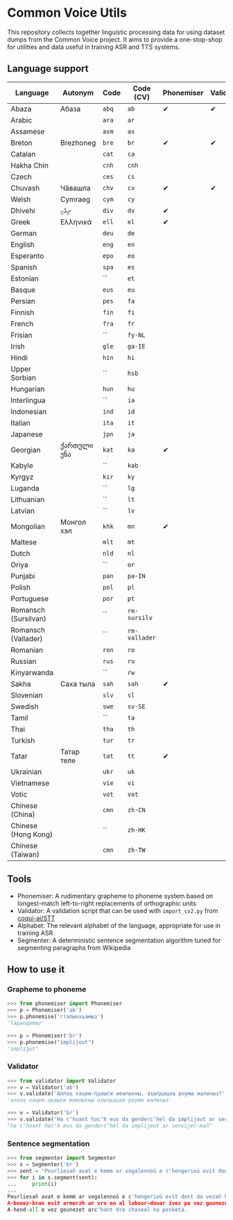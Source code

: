# Common Voice Utils 

This repository collects together linguistic processing data for using dataset
dumps from the Common Voice project. It aims to provide a one-stop-shop for 
utilities and data useful in training ASR and TTS systems.

## Language support 

| Language | Autonym   | Code | Code (CV) | Phonemiser | Validator | Alphabet | Segmenter |
|--------- |---------- |----- |------- |----------- |----------|---------- |------------|
| Abaza    | Абаза     |`abq` | `ab`   | ✔          | ✔         | ✔        |           |
| Arabic       |      |`ara` | `ar`   |            |           |          |            |
| Assamese    |      |`asm` | `as`   |            |           |          |            |
| Breton   | Brezhoneg |`bre` | `br`   | ✔          | ✔         | ✔        |      ✔     |
| Catalan        |      |`cat` | `ca`   |            |           |          |            |
| Hakha Chin       |      |`cnh` | `cnh`   |            |           |          |            |
| Czech       |      |`ces` | `cs`   |            |           |          |            |
| Chuvash  | Чӑвашла |`chv` | `cv`   | ✔          | ✔         | ✔        |      ✔     |
| Welsh       | Cymraeg     |`cym` | `cy`   |            |           |          |            |
| Dhivehi  | ދިވެހި |`div` | `dv`   | ✔          |        |      |         |
| Greek  | Ελληνικά |`ell` | `el`   | ✔          |        |      |         |
| German       |      |`deu` | `de`   |            |           |          |            |
| English       |      |`eng` | `en`   |            |           |          |            |
| Esperanto       |      |`epo` | `eo`   |            |           |          |            |
| Spanish       |      |`spa` | `es`   |            |           |          |            |
| Estonian       |      |`` | `et`   |            |           |          |            |
| Basque       |      |`eus` | `eu`   |            |           |          |            |
| Persian       |      |`pes` | `fa`   |            |           |          |            |
| Finnish       |      |`fin` | `fi`   |            |           |          |            |
| French       |      |`fra` | `fr`   |            |           |          |            |
| Frisian       |      |`` | `fy-NL`   |            |           |          |            |
| Irish       |      |`gle` | `ga-IE`   |            |           |          |            |
| Hindi       |      |`hin` | `hi`   |            |           |          |            |
| Upper Sorbian       |      |`` | `hsb`   |            |           |          |            |
| Hungarian       |      |`hun` | `hu`   |            |           |          |            |
| Interlingua       |      |`` | `ia`   |            |           |          |            |
| Indonesian       |      |`ind` | `id`   |            |           |          |            |
| Italian       |      |`ita` | `it`   |            |           |          |            |
| Japanese       |      |`jpn` | `ja`   |            |           |          |            |
| Georgian       |  ქართული ენა    |`kat` | `ka`   |    ✔          |           |          |            |
| Kabyle       |      |`` | `kab`   |            |           |          |            |
| Kyrgyz       |      |`kir` | `ky`   |            |           |          |            |
| Luganda       |      |`` | `lg`   |            |           |          |            |
| Lithuanian       |      |`` | `lt`   |            |           |          |            |
| Latvian      |      |`` | `lv`   |            |           |          |            |
| Mongolian  | Монгол хэл |`khk` | `mn`   | ✔          |        |      |         |
| Maltese       |      |`mlt` | `mt`   |            |           |          |            |
| Dutch       |      |`nld` | `nl`   |            |           |          |            |
| Oriya       |      |`` | `or`   |            |           |          |            |
| Punjabi       |      |`pan` | `pa-IN`   |            |           |          |            |
| Polish       |      |`pol` | `pl`   |            |           |          |            |
| Portuguese       |      |`por` | `pt`   |            |           |          |            |
| Romansch (Sursilvan)       |      |`` | `rm-sursilv`   |            |           |          |            |
| Romansch (Vallader)       |      |`` | `rm-vallader`   |            |           |          |            |
| Romanian       |      |`ron` | `ro`   |            |           |          |            |
| Russian       |      |`rus` | `ru`   |            |           |          |            |
| Kinyarwanda       |      |`` | `rw`   |            |           |          |            |
| Sakha  | Саха тыла  |`sah` | `sah`   | ✔          |        |      |         |
| Slovenian       |      |`slv` | `sl`   |            |           |          |            |
| Swedish       |      |`swe` | `sv-SE`   |            |           |          |            |
| Tamil       |      |`` | `ta`   |            |           |          |            |
| Thai       |      |`tha` | `th`   |            |           |          |            |
| Turkish      |      |`tur` | `tr`   |            |           |          |            |
| Tatar  | Татар теле |`tat` | `tt`   | ✔          |        |      |         |
| Ukrainian       |      |`ukr` | `uk`   |            |           |          |            |
| Vietnamese       |      |`vie` | `vi`   |            |           |          |            |
| Votic       |      |`vot` | `vot`   |            |           |          |            |
| Chinese (China)       |      |`cmn` | `zh-CN`   |            |           |          |            |
| Chinese (Hong Kong)       |      |`` | `zh-HK`   |            |           |          |            |
| Chinese (Taiwan)       |      |`cmn` | `zh-TW`   |            |           |          |            |


## Tools

* Phonemiser: A rudimentary grapheme to phoneme system based on longest-match left-to-right replacements of orthographic units
* Validator: A validation script that can be used with `import_cv2.py` from [coqui-ai/STT](https://github.com/coqui-ai/STT/)
* Alphabet: The relevant alphabet of the language, appropriate for use in training ASR
* Segmenter: A deterministic sentence segmentation algorithm tuned for segmenting paragraphs from Wikipedia

## How to use it

### Grapheme to phoneme

```python
>>> from phonemiser import Phonemiser
>>> p = Phonemiser('ab')
>>> p.phonemise('гӏапынхъамыз')
'ʕapənqaməz'

>>> p = Phonemiser('br')
>>> p.phonemise("implijout")
'impliʒut'
```

### Validator

```python
>>> from validator import Validator
>>> v = Validator('ab')
>>> v.validate('Аллаҳ хаҵеи-ԥҳәыси иеилыхны, аҭыԥҳацәа роума иалихыз?')
'аллаҳ хаҵеи-ԥҳәыси иеилыхны аҭыԥҳацәа роума иалихыз'

>>> v = Validator('br')
>>> v.validate('Ha cʼhoant hocʼh eus da gendercʼhel da implijout ar servijer-mañ ?')
"ha c'hoant hoc'h eus da genderc'hel da implijout ar servijer-mañ"
```

### Sentence segmentation

```python
>>> from segmenter import Segmenter 
>>> s = Segmenter('br')
>>> sent = "Peurliesañ avat e kemm ar vogalennoù e c'hengerioù evit dont da vezañ heñvel ouzh ar vogalennoù en nominativ (d.l.e. ar stumm-meneg), da skouer e hungareg: Aour, tungsten, zink, uraniom, h.a., a vez kavet e kondon Bouryatia. A-bouez-bras evit armerzh ar vro eo al labour-douar ivez pa vez gounezet gwinizh ha legumaj dreist-holl. A-hend-all e vez gounezet arc'hant dre chaseal ha pesketa."
>>> for i in s.segment(sent):
...     print(i)
... 
Peurliesañ avat e kemm ar vogalennoù e c'hengerioù evit dont da vezañ heñvel ouzh ar vogalennoù en nominativ (d.l.e. ar stumm-meneg), da skouer e hungareg: Aour, tungsten, zink, uraniom, h.a., a vez kavet e kondon Bouryatia.
A-bouez-bras evit armerzh ar vro eo al labour-douar ivez pa vez gounezet gwinizh ha legumaj dreist-holl.
A-hend-all e vez gounezet arc'hant dre chaseal ha pesketa.
```

